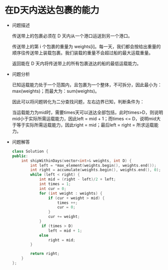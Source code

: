 # 在D天内送达包裹的能力



- 问题描述

  传送带上的包裹必须在 D 天内从一个港口运送到另一个港口。

  传送带上的第 i 个包裹的重量为 weights[i]。每一天，我们都会按给出重量的顺序往传送带上装载包裹。我们装载的重量不会超过船的最大运载重量。

  返回能在 D 天内将传送带上的所有包裹送达的船的最低运载能力。




- 问题分析

  已知运载能力处于一个范围内，且包裹为一个整体，不可拆分，因此最小为：max(weights)；而最大为：sum(weights)。

  因此可以将问题转化为二分查找问题，左右边界已知，判断条件为：

  ​	当运载能力为mid时，需要times天可以送达全部包括，此时times>D，则说明mid小于实际所需运载能力，因此left = mid + 1；而times <= D，说明mid大于等于实际所需运载能力，因此right = mid；最后left = right = 所求运载能力。

  

- 问题解答

  ```c++
  class Solution {
  public:
      int shipWithinDays(vector<int>& weights, int D) {
          int left = *max_element(weights.begin(), weights.end());
          int right = accumulate(weights.begin(), weights.end(), 0);
          while (left < right) {
              int mid = (right - left)/2 + left;
              int times = 1;
              int cur = 0;
              for (int weight : weights) {
                  if (cur + weight > mid) {
                      times ++;
                      cur = 0;
                  }
                  cur += weight;
              }
               if (times > D)
                  left = mid + 1;
              else
                  right = mid;
          }
  
          return right;
      }
  };
  ```

  

